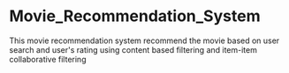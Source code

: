 # Movie_Recommendation_System
This movie recommendation system recommend the movie based on user search and user's rating using content based filtering and item-item collaborative filtering
